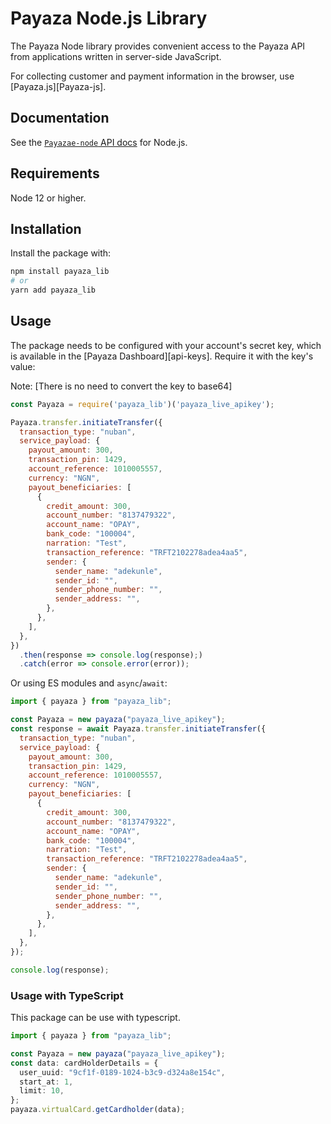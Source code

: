 # Payaza Node.js Library

The Payaza Node library provides convenient access to the Payaza API from
applications written in server-side JavaScript.

For collecting customer and payment information in the browser, use [Payaza.js][Payaza-js].

## Documentation

See the [`Payazae-node` API docs](https://docs.payaza.africa/developers/apis) for Node.js.

## Requirements

Node 12 or higher.

## Installation

Install the package with:

```sh
npm install payaza_lib
# or
yarn add payaza_lib
```

## Usage

The package needs to be configured with your account's secret key, which is
available in the [Payaza Dashboard][api-keys]. Require it with the key's
value:

Note: [There is no need to convert the key to base64]

<!-- prettier-ignore -->
```js
const Payaza = require('payaza_lib')('payaza_live_apikey');

Payaza.transfer.initiateTransfer({
  transaction_type: "nuban",
  service_payload: {
    payout_amount: 300,
    transaction_pin: 1429,
    account_reference: 1010005557,
    currency: "NGN",
    payout_beneficiaries: [
      {
        credit_amount: 300,
        account_number: "8137479322",
        account_name: "OPAY",
        bank_code: "100004",
        narration: "Test",
        transaction_reference: "TRFT2102278adea4aa5",
        sender: {
          sender_name: "adekunle",
          sender_id: "",
          sender_phone_number: "",
          sender_address: "",
        },
      },
    ],
  },
})
  .then(response => console.log(response);)
  .catch(error => console.error(error));
```

Or using ES modules and `async`/`await`:

```js
import { payaza } from "payaza_lib";

const Payaza = new payaza("payaza_live_apikey");
const response = await Payaza.transfer.initiateTransfer({
  transaction_type: "nuban",
  service_payload: {
    payout_amount: 300,
    transaction_pin: 1429,
    account_reference: 1010005557,
    currency: "NGN",
    payout_beneficiaries: [
      {
        credit_amount: 300,
        account_number: "8137479322",
        account_name: "OPAY",
        bank_code: "100004",
        narration: "Test",
        transaction_reference: "TRFT2102278adea4aa5",
        sender: {
          sender_name: "adekunle",
          sender_id: "",
          sender_phone_number: "",
          sender_address: "",
        },
      },
    ],
  },
});

console.log(response);
```

### Usage with TypeScript

This package can be use with typescript.

```ts
import { payaza } from "payaza_lib";

const Payaza = new payaza("payaza_live_apikey");
const data: cardHolderDetails = {
  user_uuid: "9cf1f-0189-1024-b3c9-d324a8e154c",
  start_at: 1,
  limit: 10,
};
payaza.virtualCard.getCardholder(data);
```
